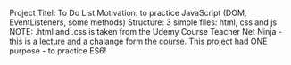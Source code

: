 Project Titel: To Do List 
Motivation: to practice JavaScript (DOM, EventListeners, some methods)
Structure: 3 simple files: html, css and js
NOTE: .html and .css is taken from the Udemy Course Teacher Net Ninja - this is a lecture and a chalange form the course. This project had ONE purpose - to practice ES6!

